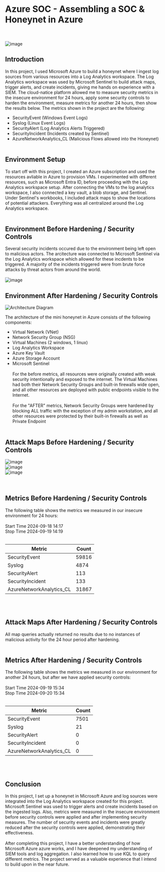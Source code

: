 # Azure SOC - Assembling a SOC & Honeynet in Azure
<br /> <br />
![image](https://github.com/user-attachments/assets/2bcf8f52-9c68-460b-869b-02248ed3f998)


## Introduction

In this project, I used Microsoft Azure to build a honeynet where I ingest log sources from various resources into a Log Analytics workspace. The Log Analytics workspace was used by Microsoft Sentinel to build attack maps, trigger alerts, and create incidents, giving me hands on experience with a SIEM. The cloud-natice platform allowed me to measure security metrics in the insecure environment for 24 hours, apply some security controls to harden the environment, measure metrics for another 24 hours, then show the results below. The metrics shown in the project are the following:

- SecurityEvent (Windows Event Logs)
- Syslog (Linux Event Logs)
- SecurityAlert (Log Analytics Alerts Triggered)
- SecurityIncident (Incidents created by Sentinel)
- AzureNetworkAnalytics_CL (Malicious Flows allowed into the Honeynet)
<br /> <br />
## Environment Setup
To start off with this project, I created an Azure subscription and used the resources avliable in Azure to provision VMs. I experimented with different resources, such as Microsoft Entra ID, before proceeding with the Log Analytics workspace setup. After connecting the VMs to the log analytics workspace, I also connected a key vault, a blob storage, and Sentinel. Under Sentinel's workbooks, I included attack maps to show the locations of potential attackers. Everything was all centralized around the Log Analytics workspace.
<br /> <br />
## Environment Before Hardening / Security Controls
Several security incidents occured due to the environment being left open to malicious actors. The arcitecture was connected to Microsoft Sentinel via the Log Analytics workspace which allowed for these incdents to be triggered. A majority of the incidents triggered were from brute force attacks by threat actors from around the world.
<br /> <br />
![image](https://github.com/user-attachments/assets/5b84884f-e93a-47fb-a698-ba06ba181e6c)


## Environment After Hardening / Security Controls
![Architecture Diagram](https://i.imgur.com/YQNa9Pp.jpg)

The architecture of the mini honeynet in Azure consists of the following components:

- Virtual Network (VNet)
- Network Security Group (NSG)
- Virtual Machines (2 windows, 1 linux)
- Log Analytics Workspace
- Azure Key Vault
- Azure Storage Account
- Microsoft Sentinel
<br /> <br />
For the before metrics, all resources were originally created with weak security intentionally and exposed to the internet. The Virtual Machines had both their Network Security Groups and built-in firewalls wide open, and all other resources are deployed with public endpoints visible to the Internet.
<br /> <br />
For the "AFTER" metrics, Network Security Groups were hardened by blocking ALL traffic with the exception of my admin workstation, and all other resources were protected by their built-in firewalls as well as Private Endpoint
<br /> <br />
## Attack Maps Before Hardening / Security Controls
![image](https://github.com/user-attachments/assets/7975396a-253b-495f-9755-bef1a1269c83)
<br>
![image](https://github.com/user-attachments/assets/a0703fa1-2d52-4cd1-a909-795931541535)
<br>
![image](https://github.com/user-attachments/assets/15e99095-2b13-4995-a74c-e88ce13d30a9)
<br>
<br /> <br />
## Metrics Before Hardening / Security Controls

The following table shows the metrics we measured in our insecure environment for 24 hours:
<br /> <br />
Start Time 2024-09-18 14:17    
Stop Time 2024-09-19 14:19
<br /> <br />

| Metric                   | Count
| ------------------------ | -----
| SecurityEvent            | 59816
| Syslog                   | 4874
| SecurityAlert            | 113
| SecurityIncident         | 133
| AzureNetworkAnalytics_CL | 31867

<br /> <br />
## Attack Maps After Hardening / Security Controls

All map queries actually returned no results due to no instances of malicious activity for the 24 hour period after hardening.
<br /> <br />
## Metrics After Hardening / Security Controls

The following table shows the metrics we measured in our environment for another 24 hours, but after we have applied security controls:
<br /> <br />
Start Time 2024-09-19 15:34    
Stop Time 2024-09-20 15:34
<br /> <br />

| Metric                   | Count
| ------------------------ | -----
| SecurityEvent            | 7501
| Syslog                   | 21
| SecurityAlert            | 0
| SecurityIncident         | 0
| AzureNetworkAnalytics_CL | 0

<br /> <br />
## Conclusion

In this project, I set up a honeynet in Microsoft Azure and log sources were integrated into the Log Analytics workspace created for this project. Microsoft Sentinel was used to trigger alerts and create incidents based on the ingested logs. Also, metrics were measured in the insecure environment before security controls were applied and after implementing security measures. The number of security events and incidents were greatly reduced after the security controls were applied, demonstrating their effectiveness.
<br /> <br />
After completing this project, I have a better understanding of how Microsoft Azure azure works, and I have deepened my understanding of SIEM tools and log aggregation. I also learned how to use KQL to query different metrics. The project served as a valuable experience that I intend to build upon in the near future.
